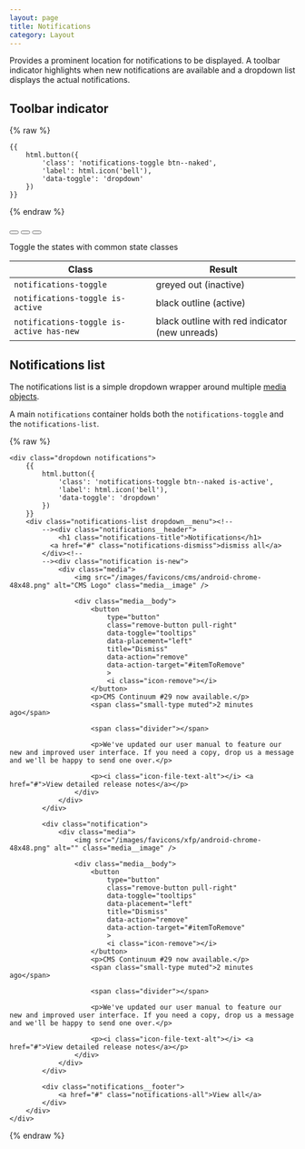 ```yaml
---
layout: page
title: Notifications
category: Layout
---
```


Provides a prominent location for notifications to be displayed. A toolbar indicator highlights when new notifications are available and a dropdown list displays the actual notifications.

## Toolbar indicator

{% raw %}
```twig
{{
    html.button({
        'class': 'notifications-toggle btn--naked',
        'label': html.icon('bell'),
        'data-toggle': 'dropdown'
    })
}}
```
{% endraw %}

<div class="pulsar-example">
    <button class="notifications-toggle btn--naked is-active has-new" data-toggle="dropdown"><i class="icon-bell-o"></i></button>
    <button class="notifications-toggle btn--naked is-active" data-toggle="dropdown"><i class="icon-bell-o"></i></button>
    <button class="notifications-toggle btn--naked" data-toggle="dropdown"><i class="icon-bell-o"></i></button>
</div>

Toggle the states with common state classes

| Class                                    | Result                |
| ---------------------------------------- | --------------------- |
| `notifications-toggle`                   | greyed out (inactive) |
| `notifications-toggle is-active`         | black outline (active) |
| `notifications-toggle is-active has-new` | black outline with red indicator (new unreads) |

## Notifications list

The notifications list is a simple dropdown wrapper around multiple [media objects](media.md).

A main `notifications` container holds both the `notifications-toggle` and the `notifications-list`.

{% raw %}
```twig
<div class="dropdown notifications">
    {{
        html.button({
            'class': 'notifications-toggle btn--naked is-active',
            'label': html.icon('bell'),
            'data-toggle': 'dropdown'
        })
    }}
    <div class="notifications-list dropdown__menu"><!--
        --><div class="notifications__header">
            <h1 class="notifications-title">Notifications</h1>
          <a href="#" class="notifications-dismiss">dismiss all</a>
        </div><!--
        --><div class="notification is-new">
            <div class="media">
                <img src="/images/favicons/cms/android-chrome-48x48.png" alt="CMS Logo" class="media__image" />

                <div class="media__body">
                    <button
                        type="button"
                        class="remove-button pull-right"
                        data-toggle="tooltips"
                        data-placement="left"
                        title="Dismiss"
                        data-action="remove"
                        data-action-target="#itemToRemove"
                        >
                        <i class="icon-remove"></i>
                    </button>
                    <p>CMS Continuum #29 now available.</p>
                    <span class="small-type muted">2 minutes ago</span>

                    <span class="divider"></span>

                    <p>We've updated our user manual to feature our new and improved user interface. If you need a copy, drop us a message and we'll be happy to send one over.</p>

                    <p><i class="icon-file-text-alt"></i> <a href="#">View detailed release notes</a></p>
                </div>
            </div>
        </div>

        <div class="notification">
            <div class="media">
                <img src="/images/favicons/xfp/android-chrome-48x48.png" alt="" class="media__image" />

                <div class="media__body">
                    <button
                        type="button"
                        class="remove-button pull-right"
                        data-toggle="tooltips"
                        data-placement="left"
                        title="Dismiss"
                        data-action="remove"
                        data-action-target="#itemToRemove"
                        >
                        <i class="icon-remove"></i>
                    </button>
                    <p>CMS Continuum #29 now available.</p>
                    <span class="small-type muted">2 minutes ago</span>

                    <span class="divider"></span>

                    <p>We've updated our user manual to feature our new and improved user interface. If you need a copy, drop us a message and we'll be happy to send one over.</p>

                    <p><i class="icon-file-text-alt"></i> <a href="#">View detailed release notes</a></p>
                </div>
            </div>
        </div>

        <div class="notifications__footer">
            <a href="#" class="notifications-all">View all</a>
        </div>
    </div>
</div>
```
{% endraw %}
